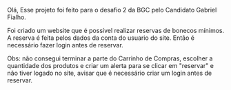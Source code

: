 Olá,
Esse projeto foi feito para o desafio 2 da BGC pelo
Candidato Gabriel Fialho.

Foi criado um website que é possível realizar reservas de bonecos mínimos.
A reserva é feita pelos dados da conta do usuario do site.
Então é necessário fazer login antes de reservar.


Obs: não consegui terminar a parte do Carrinho de Compras, escolher a quantidade dos produtos e criar um alerta para se clicar em "reservar" e não tiver logado no site, avisar que é necessário criar um login antes de reservar.

